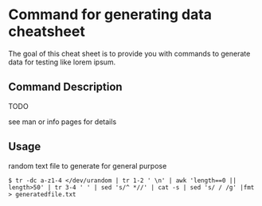 # Command for generating data cheatsheet

The goal of this cheat sheet is to provide you with commands to generate data for testing like lorem ipsum.

## Command Description
TODO

see man or info pages for details

## Usage
random text file to generate for general purpose

    $ tr -dc a-z1-4 </dev/urandom | tr 1-2 ' \n' | awk 'length==0 || length>50' | tr 3-4 ' ' | sed 's/^ *//' | cat -s | sed 's/ / /g' |fmt > generatedfile.txt


